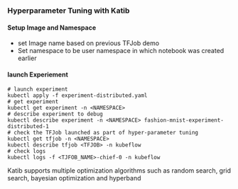 ### Hyperparameter Tuning with Katib

#### Setup Image and Namespace
- set Image name based on previous TFJob demo
- Set namespace to be user namespace in which notebook was created earlier

#### launch Experiement

```
# launch experiment
kubectl apply -f experiment-distributed.yaml
# get experiment
kubectl get experiment -n <NAMESPACE>
# describe experiment to debug
kubectl describe experiment -n <NAMESPACE> fashion-mnist-experiment-distributed-1 
# check the TFJob launched as part of hyper-parameter tuning 
kubectl get tfjob -n <NAMESPACE>
kubectl describe tfjob <TFJOB> -n kubeflow
# check logs 
kubectl logs -f <TJFOB_NAME>-chief-0 -n kubeflow
```

Katib supports multiple optimization algorithms such as random search, grid search, bayesian optimization and hyperband
